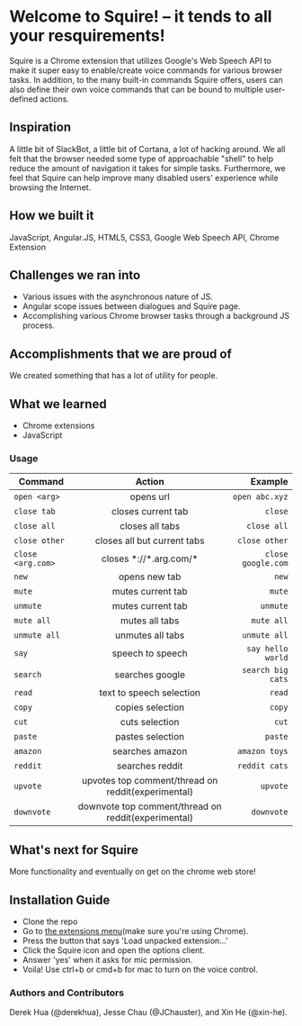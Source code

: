 # Welcome to Squire! – it tends to all your resquirements!
Squire is a Chrome extension that utilizes Google's Web Speech API to make it super easy to enable/create voice commands for various browser tasks. In addition, to the many built-in commands Squire offers, users can also define their own voice commands that can be bound to multiple user-defined actions.


## Inspiration
A little bit of SlackBot, a little bit of Cortana, a lot of hacking around. We all felt that the browser needed some type of approachable "shell" to help reduce the amount of navigation it takes for simple tasks. Furthermore, we feel that Squire can help improve many disabled users' experience while browsing the Internet.


## How we built it
JavaScript, Angular.JS, HTML5, CSS3, Google Web Speech API, Chrome Extension

## Challenges we ran into
* Various issues with the asynchronous nature of JS. 
* Angular scope issues between dialogues and Squire page.
* Accomplishing various Chrome browser tasks through a background JS process.

## Accomplishments that we are proud of
We created something that has a lot of utility for people.

## What we learned
* Chrome extensions
* JavaScript

### Usage
| Command       | Action                   | Example            |
| ------------- |:------------------------:| --------------:|
| `open <arg>`        | opens url          | `open abc.xyz` |
| `close tab`       | closes current tab               | `close`|
| `close all`       | closes all tabs               | `close all`|
| `close other`       | closes all but current tabs               | `close other`|
| `close <arg.com>`       | closes \*://\*.arg.com/\*               | `close google.com`|
| `new`         | opens new tab          | `new`        |
| `mute`         | mutes current tab          | `mute`        |
| `unmute`         | mutes current tab          | `unmute`        |
| `mute all`         | mutes all tabs          | `mute all`        |
| `unmute all`         | unmutes all tabs          | `unmute all`        |
| `say`         | speech to speech         | `say hello world` |
| `search`      | searches google           | `search big cats`  |
| `read`        | text to speech selection | `read`         |
| `copy`        | copies selection           | `copy`         |
| `cut`         | cuts selection            | `cut`          |
| `paste`       | pastes selection          | `paste`        |
| `amazon`      | searches amazon           | `amazon toys`  |
| `reddit`      | searches reddit           | `reddit cats`  |
| `upvote`      | upvotes top comment/thread on reddit(experimental)           | `upvote`  |
| `downvote`      | downvote top comment/thread on reddit(experimental)           | `downvote`  |

## What's next for Squire
More functionality and eventually on get on the chrome web store!

## Installation Guide
* Clone the repo
* Go to [the extensions menu](chrome://extensions/)(make sure you're using Chrome).
* Press the button that says 'Load unpacked extension...'
* Click the Squire icon and open the options client.
* Answer 'yes' when it asks for mic permission.
* Voila! Use ctrl+b or cmd+b for mac to turn on the voice control.


### Authors and Contributors
Derek Hua (@derekhua), Jesse Chau (@JChauster), and Xin He (@xin-he).
